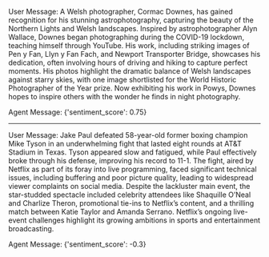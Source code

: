 User Message: A Welsh photographer, Cormac Downes, has gained recognition for his stunning astrophotography, capturing the beauty of the Northern Lights and Welsh landscapes. Inspired by astrophotographer Alyn Wallace, Downes began photographing during the COVID-19 lockdown, teaching himself through YouTube. His work, including striking images of Pen y Fan, Llyn y Fan Fach, and Newport Transporter Bridge, showcases his dedication, often involving hours of driving and hiking to capture perfect moments. His photos highlight the dramatic balance of Welsh landscapes against starry skies, with one image shortlisted for the World Historic Photographer of the Year prize. Now exhibiting his work in Powys, Downes hopes to inspire others with the wonder he finds in night photography.


Agent Message: {'sentiment_score': 0.75}

---

User Message: Jake Paul defeated 58-year-old former boxing champion Mike Tyson in an underwhelming fight that lasted eight rounds at AT&T Stadium in Texas. Tyson appeared slow and fatigued, while Paul effectively broke through his defense, improving his record to 11-1. The fight, aired by Netflix as part of its foray into live programming, faced significant technical issues, including buffering and poor picture quality, leading to widespread viewer complaints on social media. Despite the lackluster main event, the star-studded spectacle included celebrity attendees like Shaquille O’Neal and Charlize Theron, promotional tie-ins to Netflix’s content, and a thrilling match between Katie Taylor and Amanda Serrano. Netflix’s ongoing live-event challenges highlight its growing ambitions in sports and entertainment broadcasting.


Agent Message: {'sentiment_score': -0.3}